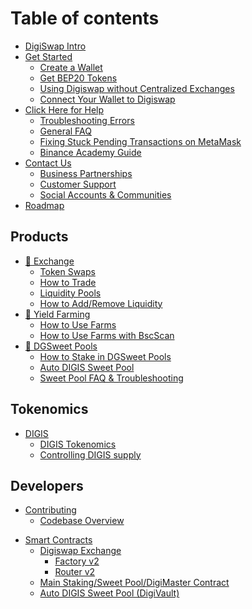 # Table of contents

* [DigiSwap Intro](README.md)
* [Get Started](get-started/README.md)
  * [Create a Wallet](get-started/wallet-guide.md)
  * [Get BEP20 Tokens](get-started/bep20-guide.md)
  * [Using Digiswap without Centralized Exchanges](get-started/using-digiswap-without-centralized-exchanges.md)
  * [Connect Your Wallet to Digiswap](get-started/connection-guide.md)
* [Click Here for Help](help/README.md)
  * [Troubleshooting Errors](help/troubleshooting.md)
  * [General FAQ](help/faq.md)
  * [Fixing Stuck Pending Transactions on MetaMask](help/unsticking-a-transaction-stuck-as-pending-with-metamask.md)
  * [Binance Academy Guide](help/binance-academy-guide.md)
* [Contact Us](contact-us/README.md)
  * [Business Partnerships](contact-us/business-partnerships.md)
  * [Customer Support](contact-us/customer-support.md)
  * [Social Accounts & Communities](contact-us/telegram.md)
* [Roadmap](roadmap.md)

## Products

* [🔄 Exchange](products/digiswap-exchange/README.md)
  * [Token Swaps](products/digiswap-exchange/trade.md)
  * [How to Trade](products/digiswap-exchange/trade-guide.md)
  * [Liquidity Pools](products/digiswap-exchange/digiswap-pools.md)
  * [How to Add/Remove Liquidity](products/digiswap-exchange/liquidity-guide.md)
* [🚜 Yield Farming](products/yield-farming/README.md)
  * [How to Use Farms](products/yield-farming/how-to-use-farms.md)
  * [How to Use Farms with BscScan](products/yield-farming/how-to-use-farms-with-bscscan.md)
* [🍯 DGSweet Pools](products/sweet-pool/README.md)
  * [How to Stake in DGSweet Pools](products/sweet-pool/sweet-pool-guide.md)
  * [Auto DIGIS Sweet Pool](products/sweet-pool/auto-compounding.md)
  * [Sweet Pool FAQ & Troubleshooting](products/sweet-pool/sweet-pool-faq.md)
<!-- * [🎟 Lottery v2](products/lottery/README.md)
  * [How to Play Lottery v2](products/lottery/lottery-guide.md)
  * [Lottery FAQ](products/lottery/lottery-faq.md)
* [🔮 Prediction](products/prediction/README.md)
  * [How to Use Prediction](products/prediction/prediction-guide.md)
  * [Prediction FAQ & Troubleshooting](products/prediction/prediction-faq.md)
* [🖼 NFT Market](products/nft-market.md)
* [🖼 NFT Profile System](products/nft-profile-system/README.md)
  * [How to Set Up an NFT Profile](products/nft-profile-system/profile-guide.md)
  * [Teams](products/nft-profile-system/teams.md)
* [🛍 IFO (Initial Farm Offering)](products/ifo-initial-farm-offering/README.md)
  * [How to Participate in an IFO](products/ifo-initial-farm-offering/ifo-guide.md)
  * [How to Participate in an IFO with BscScan](products/ifo-initial-farm-offering/how-to-participate-in-an-ifo-with-bscscan.md)
  * [Contract Details](products/ifo-initial-farm-offering/contract-details.md)
* [📈 Analytics (Info)](products/info/README.md)
  * [Analytics](products/info/digiswap-analytics.md)
* [🗳 Voting](products/voting/README.md)
  * [How to Vote](products/voting/voting-guide.md)
  * [How to Vote with SafePal Wallet](products/voting/how-to-vote-with-safepal-wallet.md) -->

## Tokenomics

* [DIGIS](tokenomics/digis/README.md)
  * [DIGIS Tokenomics](tokenomics/digis/digis-tokenomics.md)
  * [Controlling DIGIS supply](tokenomics/digis/controlling-digis-supply.md)

## Developers <a href="#code" id="code"></a>

* [Contributing](code/contributing/README.md)
  * [Codebase Overview](code/contributing/codebase-overview.md)
<!-- * [Bug Bounty](code/bug-bounty.md) -->
* [Smart Contracts](code/smart-contracts/README.md)
  * [Digiswap Exchange](code/smart-contracts/digiswap-exchange/README.md)
    * [Factory v2](code/smart-contracts/digiswap-exchange/factory-v2.md)
    * [Router v2](code/smart-contracts/digiswap-exchange/router-v2.md)
  * [Main Staking/Sweet Pool/DigiMaster Contract](code/smart-contracts/main-staking-masterchef-contract.md)
  * [Auto DIGIS Sweet Pool (DigiVault)](code/smart-contracts/digivault.md)
  <!-- * [Prediction V2](code/smart-contracts/prediction-v2.md)
  * [Lottery v2](code/smart-contracts/lottery-v2.md) -->

<!-- ## Hiring

* [Become a Chef](hiring/become-a-chef/README.md)
  * [Social Media Marketing Manager](hiring/become-a-chef/social-media-marketing-manager.md)
  * [Product Lead](hiring/become-a-chef/product-lead.md)
  * [Frontend Engineer](hiring/become-a-chef/frontend-engineer.md)
  * [Blockchain QA Engineer](hiring/become-a-chef/senior-qa-engineer.md)

## Contract Governance <a href="#governance" id="governance"></a>

<!-- * [Lottery](governance/lottery/README.md)
  * [Lottery Contract](governance/lottery/lottery-contract.md)
* [Prediction](governance/prediction.md) -->
<!-- * [Farms](governance/farms.md)
* [DGSweet Pools](governance/sweet-pools/README.md)
  * [SmartChefInitializable](governance/sweet-pools/smartchefinitializable.md)
  * [PoolDeployer](governance/sweet-pools/pooldeployer.md) --> 
